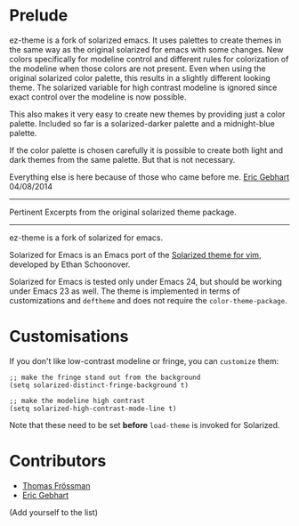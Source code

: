 # Prelude

ez-theme is a fork of solarized emacs. It uses palettes to create
themes in the same way as the original solarized for emacs with some changes.
New colors specifically for modeline control and different rules for colorization
of the modeline when those colors are not present. Even when using the original 
solarized color palette, this results in a slightly different looking theme.
The solarized variable for high contrast modeline is ignored since exact control
over the modeline is now possible.

This also makes it very easy to create new themes by providing just a color palette.
Included so far is a solarized-darker palette and a midnight-blue palette. 

If the color palette is chosen carefully it is possible to create both light and dark
themes from the same palette. But that is not necessary.

Everything else is here because of those who came before me.
                [Eric Gebhart](http://github/EricGebhart) 04/08/2014

-----------

Pertinent Excerpts from the original solarized theme package.

--------------

ez-theme is a fork of solarized for emacs.

Solarized for Emacs is an Emacs port of the [Solarized theme for vim](http://ethanschoonover.com/solarized),
developed by Ethan Schoonover.

Solarized for Emacs is tested only under Emacs 24, but should be
working under Emacs 23 as well. The theme is implemented in terms of
customizations and `deftheme` and does not require the
`color-theme-package`.

# Customisations

If you don't like low-contrast modeline or fringe, you can `customize` them:

```emacs
;; make the fringe stand out from the background
(setq solarized-distinct-fringe-background t)

;; make the modeline high contrast
(setq solarized-high-contrast-mode-line t)
```

Note that these need to be set **before** `load-theme` is invoked for Solarized.

# Contributors

- [Thomas Frössman](http://t.jossystem.se)
- [Eric Gebhart](http://github/EricGebhart)

(Add yourself to the list)
